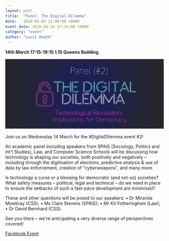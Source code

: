 ```yaml
---
layout: post
title:  "Panel: The Digital Dilemma"
date:   2018-03-09 22:00:00 +0000
event_date: 2018-03-14 17:15:00 +0000
category: "event"
author: "Louis Heath"
---
```


**14th March 17:15-19:15 1.15 Queens Building**

![](/assets/images/contrib/events/2018-03-14-digital-dilemma/digital-dilemma.jpg)

Join us on Wednesday 14 March for the #DigitalDilemma event #2!

An academic panel including speakers from SPAIS (Sociology, Politics and Int'l Studies), Law, and Computer Science Schools will be discussing how technology is shaping our societies, both positively and negatively – including through the digitisation of elections, predictive analysis & use of data by law enforcement, creation of "cyberweapons", and many more.

Is technology a curse or a blessing for democratic (and not-so) societies? What safety measures – political, legal and technical – do we need in place to ensure the setbacks of such a fast-pace development are minimised?

These and other questions will be posed to our speakers:
• Dr Miranda Mowbray (CSS);
• Ms Clare Stevens (SPAIS);
• Mr Kit Fotheringham (Law);
• Dr David Bernhard (CSS).

See you there – we're anticipating a very diverse range of perspectives covered!

<a class="btn btn--dark" href="https://www.facebook.com/events/341100409724737/">
    Facebook Event
</a>
